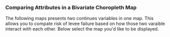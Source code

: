 ### Comparing Attributes in a Bivariate Choropleth Map

The following maps presents two continues variables in one map. This allows you to compate risk of levee failure based on how those two varaible interact with each other. Below select the map you'd like to be displayed.